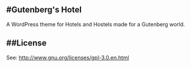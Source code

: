 #Gutenberg's Hotel
---
A WordPress theme for Hotels and Hostels made for a Gutenberg world.


##License
---
See: http://www.gnu.org/licenses/gpl-3.0.en.html
